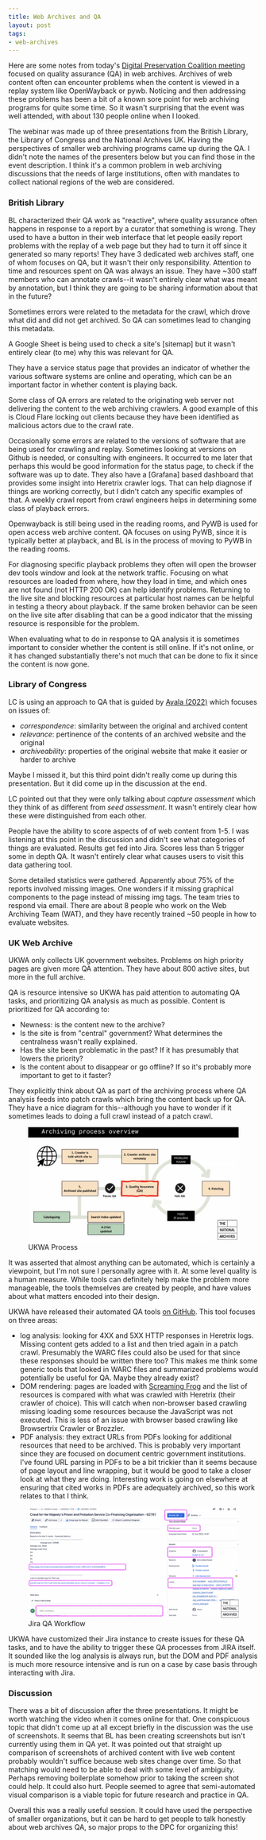 ```yaml
---
title: Web Archives and QA 
layout: post
tags:
- web-archives
---
```


Here are some notes from today's [Digital Preservation Coalition meeting] focused on quality assurance (QA) in web archives. Archives of web content often can encounter problems when the content is viewed in a replay system like OpenWayback or pywb. Noticing and then addressing these problems has been a bit of a known sore point for web archiving programs for quite some time. So it wasn't surprising that the event was well attended, with about 130 people online when I looked.

The webinar was made up of three presentations from the British Library, the Library of Congress and the National Archives UK. Having the perspectives of smaller web archiving programs came up during the QA. I didn't note the names of the presenters below but you can find those in the event description. I think it's a common problem in web archiving discussions that the needs of large institutions, often with mandates to collect national regions of the web are considered.

### British Library

BL characterized their QA work as "reactive", where quality assurance often happens in response to a report by a curator that something is wrong. They used to have a button in their web interface that let people easily report problems with the replay of a web page but they had to turn it off since it generated so many reports! They have 3 dedicated web archives staff, one of whom focuses on QA, but it wasn't their only responsibility. Attention to time and resources spent on QA was always an issue. They have ~300 staff members who can annotate crawls--it wasn't entirely clear what was meant by annotation, but I think they are going to be sharing information about that in the future? 

Sometimes errors were related to the metadata for the crawl, which drove what did and did not get archived. So QA can sometimes lead to changing this metadata.

A Google Sheet is being used to check a site's [sitemap] but it wasn't entirely clear (to me) why this was relevant for QA.

They have a service status page that provides an indicator of whether the various software systems are online and operating, which can be an important factor in whether content is playing back.

Some class of QA errors are related to the originating web server not delivering the content to the web archiving crawlers. A good example of this is Cloud Flare locking out clients because they have been identified as malicious actors due to the crawl rate.

Occasionally some errors are related to the versions of software that are being used for crawling and replay. Sometimes looking at versions on Github is needed, or consulting with engineers. It occurred to me later that perhaps this would be good information for the status page, to check if the software was up to date. They also have a [Grafana] based dashboard that provides some insight into Heretrix crawler logs. That can help diagnose if things are working correctly, but I didn't catch any specific examples of that. A weekly crawl report from crawl engineers helps in determining some class of playback errors.

Openwayback is still being used in the reading rooms, and PyWB is used for open access web archive content. QA focuses on using PyWB, since it is typically better at playback, and BL is in the process of moving to PyWB in the reading rooms.

For diagnosing specific playback problems they often will open the browser dev tools window and look at the network traffic. Focusing on what resources are loaded from where, how they load in time, and which ones are not found (not HTTP 200 OK) can help identify problems. Returning to the live site and blocking resources at particular host names can be helpful in testing a theory about playback. If the same broken behavior can be seen on the live site after disabling that can be a good indicator that the missing resource is responsible for the problem.

When evaluating what to do in response to QA analysis it is sometimes important to consider whether the content is still online. If it's not online, or it has changed substantially there's not much that can be done to fix it since the content is now gone.

### Library of Congress

LC is using an approach to QA that is guided by [Ayala (2022)] which focuses on issues of:

- *correspondence*: similarity between the original and archived content
- *relevance*: pertinence of the contents of an archived website and the original
- *archiveability*: properties of the original website that make it easier or harder to archive

Maybe I missed it, but this third point didn't really come up during this presentation. But it did come up in the discussion at the end.

LC pointed out that they were only talking about *capture assessment* which they think of as different from *seed assessment*. It wasn't entirely clear how these were distinguished from each other.

People have the ability to score aspects of of web content from 1-5. I was listening at this point in the discussion and didn't see what categories of things are evaluated. Results get fed into Jira. Scores less than 5 trigger some in depth QA. It wasn't entirely clear what causes users to visit this data gathering tool.

Some detailed statistics were gathered. Apparently about 75% of the reports involved missing images. One wonders if it missing graphical components to the page instead of missing img tags. The team tries to respond via email. There are about 8 people who work on the Web Archiving Team (WAT), and they have recently trained ~50 people in how to evaluate websites.

### UK Web Archive

UKWA only collects UK government websites. Problems on high priority pages are given more QA attention. They have about 800 active sites, but more in the full archive.

QA is resource intensive so UKWA has paid attention to automating QA tasks, and prioritizing QA analysis as much as possible. Content is prioritized for QA according to:

* Newness: is the content new to the archive?
* Is the site is from "central" government? What determines the centralness wasn't really explained.
* Has the site been problematic in the past? If it has presumably that lowers the priority?
* Is the content about to disappear or go offline? If so it's probably more important to get to it faster?

They explicitly think about QA as part of the archiving process where QA analysis feeds into patch crawls which bring the content back up for QA. They have a nice diagram for this--although you have to wonder if it sometimes leads to doing a full crawl instead of a patch crawl.   

<figure>
  <img class="img-fluid" src="/images/dpc-qa-01.png">
  <figcaption>UKWA Process</figcaption>
</figure>

It was asserted that almost anything can be automated, which is certainly a viewpoint, but I'm not sure I personally agree with it. At some level quality is a human measure. While tools can definitely help make the problem more manageable, the tools themselves are created by people, and have values about what matters encoded into their design.

UKWA have released their automated QA tools [on GitHub]. This tool focuses on three areas:

- log analysis: looking for 4XX and 5XX HTTP responses in Heretrix logs. Missing content gets added to a list and then tried again in a patch crawl. Presumably the WARC files could also be used for that since these responses should be written there too? This makes me think some generic tools that looked in WARC files and summarized problems would potentially be useful for QA. Maybe they already exist?
- DOM rendering: pages are loaded with [Screaming Frog] and the list of resources is compared with what was crawled with Heretrix (their crawler of choice). This will catch when non-browser based crawling missing loading some resources because the JavaScript was not executed. This is less of an issue with browser based crawling like Browsertrix Crawler or Brozzler.
- PDF analysis: they extract URLs from PDFs looking for additional resources that need to be archived. This is probably very important since they are focused on document centric government institutions. I've found URL parsing in PDFs to be a bit trickier than it seems because of page layout and line wrapping, but it would be good to take a closer look at what they are doing. Interesting work is going on elsewhere at ensuring that cited works in PDFs are adequately archived, so this work relates to that I think.

<figure>
  <img class="img-fluid" src="/images/dpc-qa-02.png">
  <figcaption>Jira QA Workflow</figcaption>
</figure>

UKWA have customized their Jira instance to create issues for these QA tasks, and to have the ability to trigger these QA processes from JIRA itself. It sounded like the log analysis is always run, but the DOM and PDF analysis is much more resource intensive and is run on a case by case basis through interacting with Jira.

### Discussion

There was a bit of discussion after the three presentations. It might be worth watching the video when it comes online for that. One conspicuous topic that didn't come up at all except briefly in the discussion was the use of screenshots. It seems that BL has been creating screenshots but isn't currently using them in QA yet. It was pointed out that straight up comparison of screenshots of archived content with live web content probably wouldn't suffice because web sites change over time. So that matching would need to be able to deal with some level of ambiguity. Perhaps removing boilerplate somehow prior to taking the screen shot could help. It could also hurt. People seemed to agree that semi-automated visual comparison is a viable topic for future research and practice in QA.

Overall this was a really useful session. It could have used the perspective of smaller organizations, but it can be hard to get people to talk honestly about web archives QA, so major props to the DPC for organizing this!

[Digital Preservation Coalition meeting]: https://www.dpconline.org/events/eventdetail/170/-/web-archiving-how-to-achieve-effective-quality-assurance
[Ayala (2022)]: https://digital.library.unt.edu/ark:/67531/metadc1983136/m2/1/high_res_d/IIPC_WAC2022-DR._BRENDA_REYES_AYALA.pdf
[on GitHub]: https://github.com/tna-webarchive/open-auto-qa
[Screaming Frog]: https://www.screamingfrog.co.uk/seo-spider/
